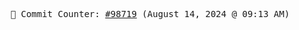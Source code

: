 <p align="center">
    <samp>
        📮 Commit Counter: <a href="https://github.com/Javascript-void0/Javascript-void0/commits/main">#98719</a> (August 14, 2024 @ 09:13 AM)
    </samp>
</p>